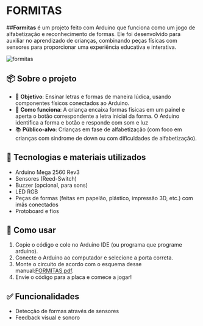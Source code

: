 # FORMITAS

##**Formitas** é um projeto feito com Arduino que funciona como um jogo de alfabetização e reconhecimento de formas. Ele foi desenvolvido para auxiliar no aprendizado de crianças, combinando peças físicas com sensores para proporcionar uma experiência educativa e interativa.

![formitas](https://github.com/user-attachments/assets/c7b12553-ed19-460d-8013-da1280eda6b7)

## 📦 Sobre o projeto

- 🎯 **Objetivo**: Ensinar letras e formas de maneira lúdica, usando componentes físicos conectados ao Arduino.
- 🧩 **Como funciona**: A criança encaixa formas físicas em um painel e aperta o botão correspondente a letra inicial da forma. O Arduino identifica a forma e botão e responde com som e luz 
- 📚 **Público-alvo**: Crianças em fase de alfabetização (com foco em crianças com sindrome de down ou com dificuldades de alfabetização).

## 🔧 Tecnologias e materiais utilizados

- Arduino Mega 2560 Rev3
- Sensores (Reed-Switch)
- Buzzer (opcional, para sons)
- LED RGB
- Peças de formas (feitas em papelão, plástico, impressão 3D, etc.) com imãs conectados
- Protoboard e fios

## 🚀 Como usar

1. Copie o código e cole no Arduino IDE (ou programa que programe arduino).
2. Conecte o Arduino ao computador e selecione a porta correta.
3. Monte o circuito de acordo com o esquema desse manual:[FORMITAS.pdf](https://github.com/user-attachments/files/20618355/FORMITAS.pdf).
4. Envie o código para a placa e comece a jogar!

## ✅ Funcionalidades

- Detecção de formas através de sensores
- Feedback visual e sonoro

